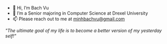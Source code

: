 - 👋 Hi, I’m Bach Vu
- 🌱 I’m a Senior majoring in Computer Science at Drexel University
- 📫 Please reach out to me at minhbachvu@gmail.com

_"The ultimate goal of my life is to become a better version of my yesterday self!"_
<!---
minzdeflaz/minzdeflaz is a ✨ special ✨ repository because its `README.md` (this file) appears on your GitHub profile.
You can click the Preview link to take a look at your changes.
--->
